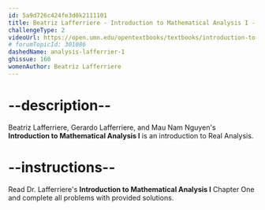 ```yaml
---
id: 5a9d726c424fe3d0k2111101
title: Beatriz Lafferriere - Introduction to Mathematical Analysis I - Chapter 1
challengeType: 2
videoUrl: https://open.umn.edu/opentextbooks/textbooks/introduction-to-mathematical-analysis-i-second-edition
# forumTopicId: 301086
dashedName: analysis-lafferrier-1
ghissue: 160
womenAuthor: Beatriz Lafferriere 
---
```


# --description--

Beatriz Lafferriere, Gerardo Lafferriere, and Mau Nam Nguyen's __Introduction to Mathematical Analysis I__ is an introduction to Real Analysis.

# --instructions--

Read Dr. Lafferriere's __Introduction to Mathematical Analysis I__ Chapter One and complete all problems with provided solutions.
